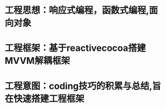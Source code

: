 工程思想：响应式编程，函数式编程,面向对象
=============
工程框架：基于reactivecocoa搭建MVVM解耦框架
=============
工程意图：coding技巧的积累与总结,旨在快速搭建工程框架
=============

